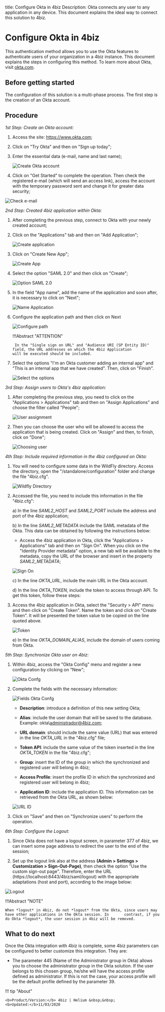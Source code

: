 title: Configure Okta in 4biz
Description: Okta connects any user to any application in any device. This document explains the ideal way to connect this solution to 4biz.
# Configure Okta in 4biz

This authentication method allows you to use the Okta features to authenticate users of your organization in a 4biz instance. This document explains the steps in configuring this method. To learn more about Okta, visit [okta.com][1].

Before getting started
--------------------

The configuration of this solution is a multi-phase process. The first step is the creation of an Okta account.

Procedure
----------------

*1st Step: Create an Okta account:*

1. Access the site:  https://www.okta.com;

2. Click on "Try Okta" and then on "Sign up today";

3. Enter the essential data (e-mail, name and last name);

    ![Create Okta account](images/okta.img1.png)

4. Click on "Get Started" to complete the operation. Then check the registered e-mail (which will send an access link), access the account with the temporary password sent and change it for greater data security;

![Check e-mail](images/okta.img2.png)

*2nd Step: Created 4biz application within Okta:*

1. After completing the previous step, connect to Okta with your newly created account;

2. Click on the "Applications" tab and then on "Add Application";

    ![Create application](images/okta.img3.png)

3. Click on "Create New App";

    ![Create App](images/okta.img4.png)

4. Select the option "SAML 2.0" and then click on "Create";

    ![Option SAML 2.0](images/okta.img5.png)

5. In the field "App name", add the name of the application and soon after, it is necessary to click on "Next";

    ![Name Application](images/okta.img6.png)

6. Configure the application path and then click on Next

    ![Configure path](images/okta.img7.png)

    !!!Abstract "ATTENTION"
   
        In the "Single sign on URL" and "Audience URI (SP Entity ID)" field, the URL addresses on which the 4biz Application           will be executed should be included.
     
7. Select the options "I'm an Okta customer adding an internal app" and "This is an internal app that we have created". Then, click on "Finish".

      ![Select the options](images/okta.img8.png)

*3rd Step: Assign users to Okta's 4biz application:*

1. After completing the previous step, you need to click on the "Applications > Applications" tab and then on "Assign Applications" and choose the filter called "People";

    ![User assignment](images/okta.img9.png)

2. Then you can choose the user who will be allowed to access the application that is being created. Click on "Assign" and then, to finish, click on "Done";

    ![Choosing user](images/okta.img10.png)

*4th Step: Include required information in the 4biz configured on Okta:*

1. You will need to configure some data in the WildFly directory. Access the directory, open the "/standalone/configuration" folder and change the file "4biz.cfg".

    ![Wildfly Directory](images/okta.img11.png)

2. Accessed the file, you need to include this information in the file "4biz.cfg":
       
   a) In the line *SAML2_HOST* and *SAML2_PORT* include the address and port of the 4biz application;
       
   b) In the line *SAML2_METADATA* include the SAML metadata of the Okta. This data can be obtained by following the instructions below:
 
      - Access the 4biz application in Okta, click the "Applications > Applications" tab and then on "Sign On". When you click on the "Identity Provider metadata" option, a new tab will be available to the metadata, copy the URL of the browser and insert in the property *SAML2_METADATA*;
        
    ![Sign On](images/okta.img12.png)

   c) In the line *OKTA_URL*, include the main URL in the Okta account.
   
   d) In the line *OKTA_TOKEN*, include the token to access through API. To get this token, follow these steps:
   
3. Access the 4biz application in Okta, select the "Security > API" menu and then click on "Create Token". Name the token and click on "Create Token". It will be presented the token value to be copied on the line quoted above.
   
    ![Token](images/okta.img13.png)

   e) In the line *OKTA_DOMAIN_ALIAS*, include the domain of users coming from Okta.
  
*5th Step: Synchronize Okta user on 4biz:*

1. Within 4biz, access the "Okta Config" menu and register a new configuration by clicking on "New";

    ![Okta Confg](images/okta.img14.png)

2. Complete the fields with the necessary information:

    ![Fields Okta Confg](images/okta.img15.png)

    * **Description**: introduce a definition of this new setting Okta;
     
    * **Alias**: include the user domain that will be saved to the database. Example: okta\administrador@4biz.com;
     
    * **URL domain**: should include the same value (URL) that was entered in the line *OKTA_URL* in the "4biz.cfg" file; 
     
    * **Token API**: include the same value of the token inserted in the line *OKTA_TOKEN* in the file "4biz.cfg";
     
    * **Group**: insert the ID of the group in which the synchronized and registered user will belong in 4biz;
     
    * **Access Profile**: insert the profile ID in which the synchronized and registered user will belong in 4biz;
     
    * **Application ID**: include the application ID. This information can be retrieved from the Okta URL, as shown below:
     
    ![URL ID](images/okta.img16.png)

3. Click on "Save" and then on "Synchronize users" to perform the operation.

*6th Step: Configure the Logout:*

1. Since Okta does not have a logout screen, in parameter 377 of 4biz, we can insert some page address to redirect the user to the end of the session;

2. Set up the logout link also at the address **(Admin > Settings > Customization > Sign-Out-Page)**, then check the option "Use the custom sign-out page". Therefore, enter the URL (https://localhost:8443/4biz/saml/logout) with the appropriate adaptations (host and port), according to the image below:

![Logout](images/okta.img19.png)

!!!Abstract "NOTE"
   
    When *logout* in 4biz, do not *logout* from the Okta, since users may have other applications in the Okta session. In       contrast, if you do Okta *logout*, the user session in 4biz will be removed.

What to do next
----------------------

Once the Okta integration with 4biz is complete, some 4biz parameters can be configured to better customize this integration. They are:

 
 - The parameter 445 (Name of the Administrator group in Okta) allows you to choose the administrator group in the Okta solution. If the user belongs to this chosen group, he/she will have the access profile defined as administrator. If this is not the case, your access profile will be the default profile defined by the parameter 39.
 
!!! tip "About"

    <b>Product/Version:</b> 4biz | Helium &nbsp;&nbsp;
    <b>Updated:</b>11/03/2020

[1]: https://www.okta.com/
